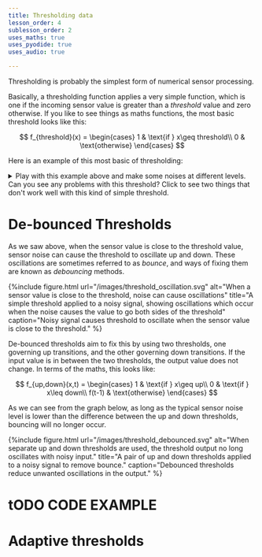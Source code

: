 ```yaml
---
title: Thresholding data
lesson_order: 4
sublesson_order: 2
uses_maths: true
uses_pyodide: true
uses_audio: true

---
```

Thresholding is probably the simplest form of numerical sensor processing. 

Basically, a thresholding function applies a very simple function, which is one if the incoming sensor value is greater than a *threshold* value and zero otherwise. If you like to see things as maths functions, the most basic threshold looks like this:

$$
 f_{threshold}(x) = \begin{cases}
    1 & \text{if } x\geq threshold\\  
    0              & \text{otherwise}
    \end{cases}
$$

Here is an example of this most basic of thresholding:

<script>
makePyodideBox({
    codeString:`
# we use time.sleep for delay
import time    
# load the sensors module
import sensors
import graphs


graphs.set_style("sound","rgb(0,0,0)",-0,1)
graphs.set_style("threshold","rgb(0,255,0)",0,1)
graphs.set_style("output","rgb(255,0,0)",0,1,subgraph_y=1)
# try changing this threshold level and see what it does 
# to the thresholded output
THRESHOLD_LEVEL=0.5

while True:
    sound_level=sensors.sound.get_level()
    thresholded=1 if sound_level>THRESHOLD_LEVEL else 0
    graphs.on_value("sound",sound_level)
    graphs.on_value("threshold",THRESHOLD_LEVEL)
    graphs.on_value("output",thresholded)
    time.sleep(0.01)
`  ,hasConsole:true,hasGraph:true,showCode:true,editable:true,caption:"Apply a simple threshold to the sound sensor"})
</script>

<details class="question" markdown=1>
<summary>
Play with this example above and make some noises at different levels. Can you see any problems with this threshold? Click to see two things that don't work well with this kind of simple threshold.
</summary>
* If the value is close to the threshold, the output can jump above and below the threshold, leading the output to jump 0,1,0,1 and back. 
* If we want to use this to detect sensor events, it will only fire if our base 'quiet' level is less than the threshold and our 'loud' level is greater than the threshold.
</details>

# De-bounced Thresholds
As we saw above, when the sensor value is close to the threshold value, sensor noise can cause the threshold to oscillate up and down. These oscillations are sometimes referred to as *bounce*, and ways of fixing them are known as *debouncing* methods. 

{%include figure.html url="/images/threshold_oscillation.svg" alt="When a sensor value is close to the threshold, noise can cause oscillations" title="A simple threshold applied to a noisy signal, showing oscillations which occur when the noise causes the value to go both sides of the threshold" caption="Noisy signal causes threshold to oscillate when the sensor value is close to the threshold." %}

De-bounced thresholds aim to fix this by using two thresholds, one governing up transitions, and the other governing down transitions. If the input value is in between the two thresholds, the output value does not change. In terms of the maths, this looks like:

$$
 f_{up,down}(x,t) = \begin{cases}
    1 & \text{if } x\geq up\\  
    0 & \text{if } x\leq down\\  
    f(t-1) & \text{otherwise}
    \end{cases}
$$

As we can see from the graph below, as long as the typical sensor noise level is lower than the difference between the up and down thresholds, bouncing will no longer occur.

{%include figure.html url="/images/threshold_debounced.svg" alt="When separate up and down thresholds are used, the threshold output no long oscillates with noisy input." title="A pair of up and down thresholds applied to a noisy signal to remove bounce." caption="Debounced thresholds reduce unwanted oscillations in the output." %}

# tODO CODE EXAMPLE

# Adaptive thresholds

